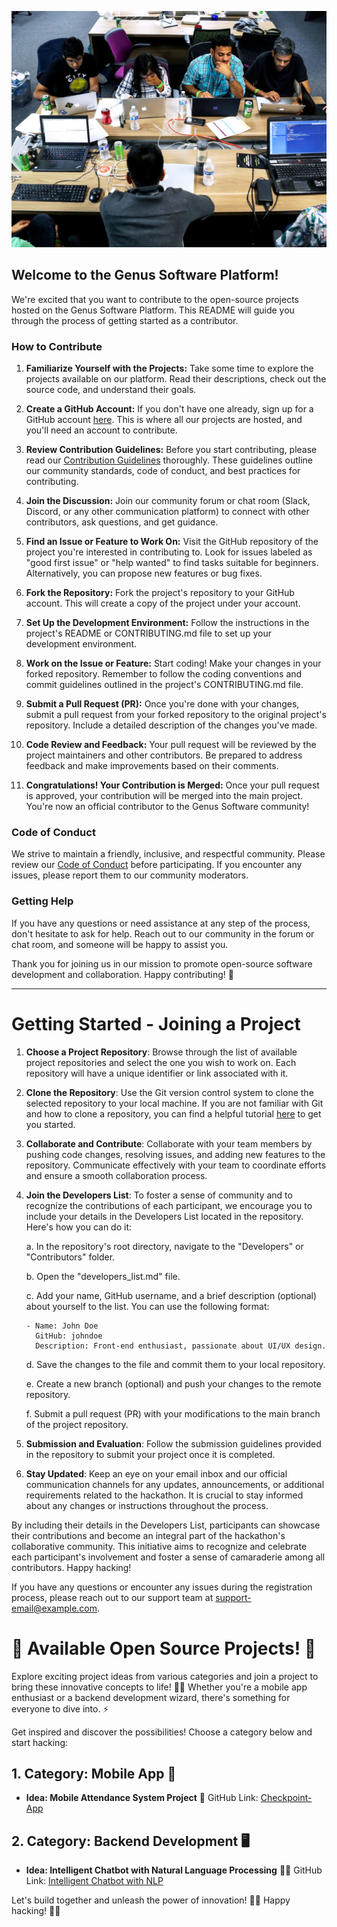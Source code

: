 ![Tech Quests Card](projects.jpg)
<a name="readme-top"></a>

## Welcome to the Genus Software Platform!

We're excited that you want to contribute to the open-source projects hosted on the Genus Software Platform. This README will guide you through the process of getting started as a contributor.

### How to Contribute

1. **Familiarize Yourself with the Projects:**
   Take some time to explore the projects available on our platform. Read their descriptions, check out the source code, and understand their goals.

2. **Create a GitHub Account:**
   If you don't have one already, sign up for a GitHub account [here](https://github.com/join). This is where all our projects are hosted, and you'll need an account to contribute.

3. **Review Contribution Guidelines:**
   Before you start contributing, please read our [Contribution Guidelines](CONTRIBUTING.md) thoroughly. These guidelines outline our community standards, code of conduct, and best practices for contributing.

4. **Join the Discussion:**
   Join our community forum or chat room (Slack, Discord, or any other communication platform) to connect with other contributors, ask questions, and get guidance.

5. **Find an Issue or Feature to Work On:**
   Visit the GitHub repository of the project you're interested in contributing to. Look for issues labeled as "good first issue" or "help wanted" to find tasks suitable for beginners. Alternatively, you can propose new features or bug fixes.

6. **Fork the Repository:**
   Fork the project's repository to your GitHub account. This will create a copy of the project under your account.

7. **Set Up the Development Environment:**
   Follow the instructions in the project's README or CONTRIBUTING.md file to set up your development environment.

8. **Work on the Issue or Feature:**
   Start coding! Make your changes in your forked repository. Remember to follow the coding conventions and commit guidelines outlined in the project's CONTRIBUTING.md file.

9. **Submit a Pull Request (PR):**
   Once you're done with your changes, submit a pull request from your forked repository to the original project's repository. Include a detailed description of the changes you've made.

10. **Code Review and Feedback:**
   Your pull request will be reviewed by the project maintainers and other contributors. Be prepared to address feedback and make improvements based on their comments.

11. **Congratulations! Your Contribution is Merged:**
   Once your pull request is approved, your contribution will be merged into the main project. You're now an official contributor to the Genus Software community!

### Code of Conduct

We strive to maintain a friendly, inclusive, and respectful community. Please review our [Code of Conduct](CODE_OF_CONDUCT.md) before participating. If you encounter any issues, please report them to our community moderators.

### Getting Help

If you have any questions or need assistance at any step of the process, don't hesitate to ask for help. Reach out to our community in the forum or chat room, and someone will be happy to assist you.

Thank you for joining us in our mission to promote open-source software development and collaboration. Happy contributing! 🎉

---

# Getting Started - Joining a Project

1. **Choose a Project Repository**: Browse through the list of available project repositories and select the one you wish to work on. Each repository will have a unique identifier or link associated with it.

2. **Clone the Repository**: Use the Git version control system to clone the selected repository to your local machine. If you are not familiar with Git and how to clone a repository, you can find a helpful tutorial [here](git-tutorial-link) to get you started.

3. **Collaborate and Contribute**: Collaborate with your team members by pushing code changes, resolving issues, and adding new features to the repository. Communicate effectively with your team to coordinate efforts and ensure a smooth collaboration process.

4. **Join the Developers List**: To foster a sense of community and to recognize the contributions of each participant, we encourage you to include your details in the Developers List located in the repository. Here's how you can do it:

   a. In the repository's root directory, navigate to the "Developers" or "Contributors" folder.

   b. Open the "developers_list.md" file.

   c. Add your name, GitHub username, and a brief description (optional) about yourself to the list. You can use the following format:

   ```
   - Name: John Doe
     GitHub: johndoe
     Description: Front-end enthusiast, passionate about UI/UX design.
   ```

   d. Save the changes to the file and commit them to your local repository.

   e. Create a new branch (optional) and push your changes to the remote repository.

   f. Submit a pull request (PR) with your modifications to the main branch of the project repository.

5. **Submission and Evaluation**: Follow the submission guidelines provided in the repository to submit your project once it is completed.

6. **Stay Updated**: Keep an eye on your email inbox and our official communication channels for any updates, announcements, or additional requirements related to the hackathon. It is crucial to stay informed about any changes or instructions throughout the process.

By including their details in the Developers List, participants can showcase their contributions and become an integral part of the hackathon's collaborative community. This initiative aims to recognize and celebrate each participant's involvement and foster a sense of camaraderie among all contributors. Happy hacking!

If you have any questions or encounter any issues during the registration process, please reach out to our support team at [support-email@example.com](mailto:support-email@example.com).

# 🚀 Available Open Source Projects! 🌟

Explore exciting project ideas from various categories and join a project to bring these innovative concepts to life! 👥🌈 Whether you're a mobile app enthusiast or a backend development wizard, there's something for everyone to dive into. ⚡

Get inspired and discover the possibilities! Choose a category below and start hacking:

## 1. **Category: Mobile App** 📱
   - **Idea: Mobile Attendance System Project** 📝
     GitHub Link: [Checkpoint-App](https://github.com/genus-sc/Checkpoint-App)

## 2. **Category: Backend Development** 🖥️
   - **Idea: Intelligent Chatbot with Natural Language Processing** 🤖🔤
     GitHub Link: [Intelligent Chatbot with NLP](https://github.com/intelligent-chatbot)

Let's build together and unleash the power of innovation! 🚀🔧 Happy hacking! 🌟🎉
